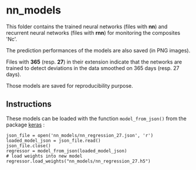 # nn_models


This folder contains the trained neural networks (files with **nn**) and recurrent neural networks (files with **rnn**) for monitoring the composites 'Nc'. 

The prediction performances of the models are also saved (in PNG images). 

Files with **365** (resp. **27**) in their extension indicate that the networks are trained to detect deviations in the data smoothed on 365 days (resp. 27 days). 

Those models are saved for reproducibility purpose.

## Instructions

These models can be loaded with the function ``model_from_json()`` from the package [keras](https://keras.io/) : 

````
json_file = open('nn_models/nn_regression_27.json', 'r')
loaded_model_json = json_file.read()
json_file.close()
regressor = model_from_json(loaded_model_json)
# load weights into new model
regressor.load_weights("nn_models/nn_regression_27.h5")
     
````



